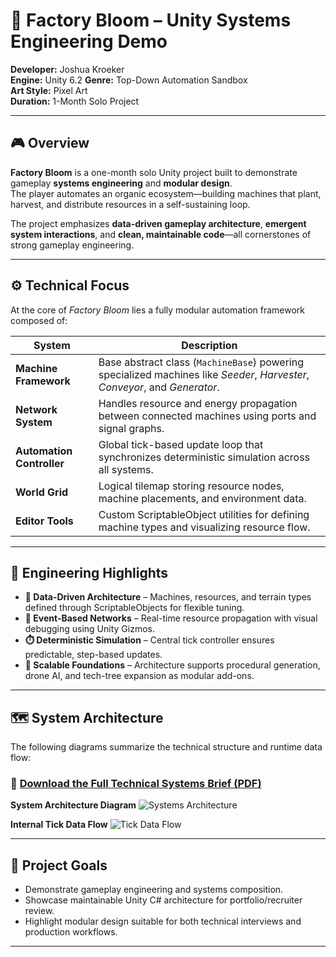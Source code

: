 # 🌱 Factory Bloom – Unity Systems Engineering Demo

**Developer:** Joshua Kroeker  
**Engine:** Unity 6.2 
**Genre:** Top-Down Automation Sandbox  
**Art Style:** Pixel Art  
**Duration:** 1-Month Solo Project  

---

## 🎮 Overview
**Factory Bloom** is a one-month solo Unity project built to demonstrate gameplay **systems engineering** and **modular design**.  
The player automates an organic ecosystem—building machines that plant, harvest, and distribute resources in a self-sustaining loop.  

The project emphasizes **data-driven gameplay architecture**, **emergent system interactions**, and **clean, maintainable code**—all cornerstones of strong gameplay engineering.

---

## ⚙️ Technical Focus
At the core of *Factory Bloom* lies a fully modular automation framework composed of:

| System | Description |
|--------|--------------|
| **Machine Framework** | Base abstract class (`MachineBase`) powering specialized machines like *Seeder*, *Harvester*, *Conveyor*, and *Generator*. |
| **Network System** | Handles resource and energy propagation between connected machines using ports and signal graphs. |
| **Automation Controller** | Global tick-based update loop that synchronizes deterministic simulation across all systems. |
| **World Grid** | Logical tilemap storing resource nodes, machine placements, and environment data. |
| **Editor Tools** | Custom ScriptableObject utilities for defining machine types and visualizing resource flow. |

---

## 🧠 Engineering Highlights
- **🧩 Data-Driven Architecture** – Machines, resources, and terrain types defined through ScriptableObjects for flexible tuning.  
- **🔌 Event-Based Networks** – Real-time resource propagation with visual debugging using Unity Gizmos.  
- **⏱️ Deterministic Simulation** – Central tick controller ensures predictable, step-based updates.  
- **🚀 Scalable Foundations** – Architecture supports procedural generation, drone AI, and tech-tree expansion as modular add-ons.  

---

## 🗺️ System Architecture
The following diagrams summarize the technical structure and runtime data flow:

### 📘 [Download the Full Technical Systems Brief (PDF)](sandbox:/mnt/data/factory_bloom_technical_brief.pdf)

**System Architecture Diagram**
![Systems Architecture](sandbox:/mnt/data/factory_bloom_systems_architecture.png)

**Internal Tick Data Flow**
![Tick Data Flow](sandbox:/mnt/data/factory_bloom_tick_flow.png)

---

## 🧩 Project Goals
- Demonstrate gameplay engineering and systems composition.  
- Showcase maintainable Unity C# architecture for portfolio/recruiter review.  
- Highlight modular design suitable for both technical interviews and production workflows.  

---
